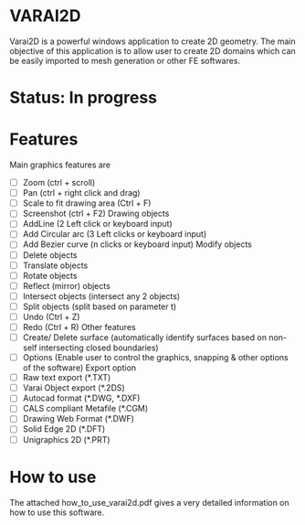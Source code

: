 # VARAI2D
Varai2D is a powerful windows application to create 2D geometry. The main objective of this application is to allow user to create 2D domains which can be easily imported to mesh generation or other FE softwares. 

# Status: In progress

# Features
Main graphics features are 
- [ ] Zoom (ctrl + scroll)
- [ ] Pan (ctrl + right click and drag)
- [ ] Scale to fit drawing area (Ctrl + F)
- [ ] Screenshot (ctrl + F2)
Drawing objects
- [ ] AddLine (2 Left click or keyboard input)
- [ ] Add Circular arc (3 Left clicks or keyboard input)
- [ ] Add Bezier curve (n clicks or keyboard input)
Modify objects
- [ ] Delete objects
- [ ] Translate objects
- [ ] Rotate objects
- [ ] Reflect (mirror) objects
- [ ] Intersect objects (intersect any 2 objects)
- [ ] Split objects (split based on parameter t)
- [ ] Undo (Ctrl + Z)
- [ ] Redo (Ctrl + R)
Other features
- [ ] Create/ Delete surface (automatically identify surfaces based on non-self intersecting closed boundaries)
- [ ] Options (Enable user to control the graphics, snapping & other options of the software)
Export option
- [ ] Raw text export (*.TXT)
- [ ] Varai Object export (*.2DS)
- [ ] Autocad format (*.DWG, *.DXF)
- [ ] CALS compliant Metafile (*.CGM)
- [ ] Drawing Web Format (*.DWF)
- [ ] Solid Edge 2D (*.DFT)
- [ ] Unigraphics 2D (*.PRT)

# How to use
The attached how_to_use_varai2d.pdf gives a very detailed information on how to use this software.
